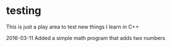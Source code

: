 # testing
This is just a play area to test new things I learn in C++

2016-03-11 Added a simple math program that adds two numbers
